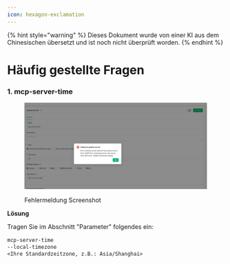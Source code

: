 ```yaml
---
icon: hexagon-exclamation
---
```


{% hint style="warning" %}
Dieses Dokument wurde von einer KI aus dem Chinesischen übersetzt und ist noch nicht überprüft worden.
{% endhint %}

# Häufig gestellte Fragen

### 1. mcp-server-time

<figure><img src="../../.gitbook/assets/telegram-cloud-photo-size-5-6068931438453048569-y.jpg" alt=""><figcaption><p>Fehlermeldung Screenshot</p></figcaption></figure>

**Lösung**&#x20;

Tragen Sie im Abschnitt "Parameter" folgendes ein:

```
mcp-server-time
--local-timezone
<Ihre Standardzeitzone, z.B.: Asia/Shanghai>
```